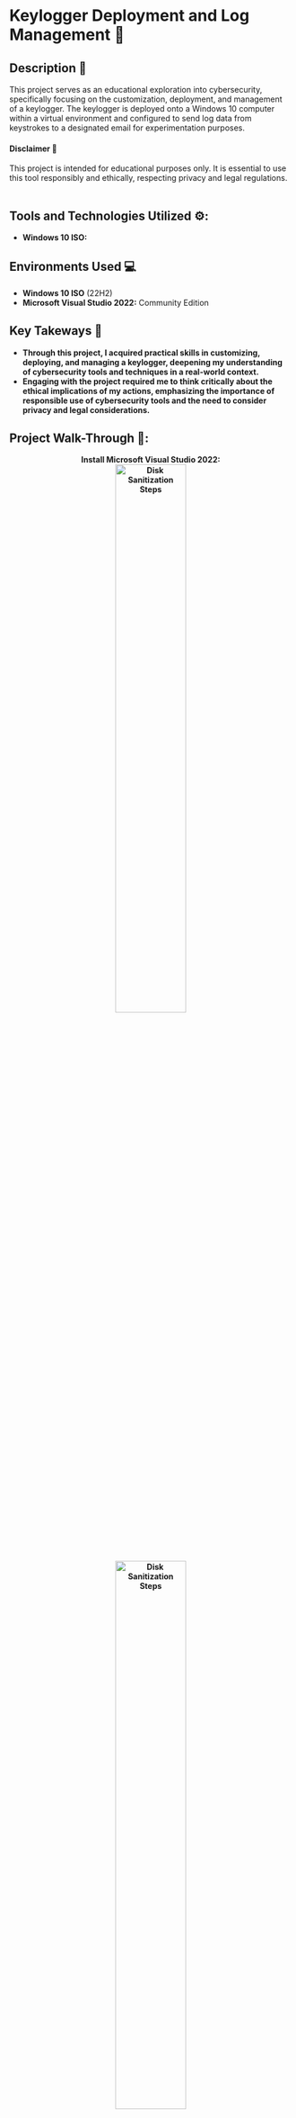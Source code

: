 <h1>Keylogger Deployment and Log Management 🔑</h1>

<h2>Description 📃</h2>
This project serves as an educational exploration into cybersecurity, specifically focusing on the customization, deployment, and management of a keylogger. The keylogger is deployed onto a Windows 10 computer within a virtual environment and configured to send log data from keystrokes to a designated email for experimentation purposes.

<h4>Disclaimer 🚨</h3>
This project is intended for educational purposes only. It is essential to use this tool responsibly and ethically, respecting privacy and legal regulations.

<br />
<br />

## Tools and Technologies Utilized ⚙️:

- **Windows 10 ISO:** 

<h2>Environments Used 💻</h2>

- <b>Windows 10 ISO</b> (22H2)
- <b>Microsoft Visual Studio 2022:</b> Community Edition

<h2>Key Takeways 📝</h2>

- <b>Through this project, I acquired practical skills in customizing, deploying, and managing a keylogger, deepening my understanding of cybersecurity tools and techniques in a real-world context.
- <b>Engaging with the project required me to think critically about the ethical implications of my actions, emphasizing the importance of responsible use of cybersecurity tools and the need to consider privacy and legal considerations.

<h2>Project Walk-Through 🚶:</h2>

<p align="center">
Install Microsoft Visual Studio 2022: <br/>
<img src="https://imgur.com/dDqIauq.png" height="50%" width="50%" alt="Disk Sanitization Steps"/>
<br />
<img src="https://imgur.com/ngi7XM1.png" height="50%" width="50%" alt="Disk Sanitization Steps"/>
<br />
<br />
Install Keylogger Master Zip File as a zip file: <br/>
<img src="https://imgur.com/ktZ7eJt.png" height="50%" width="50%" alt="Disk Sanitization Steps"/>
<br />
<img src="https://imgur.com/A5YQslz.png" height="50%" width="50%" alt="Disk Sanitization Steps"/>
<br />
<br />
Open up the "mykeylogger01.sin" file in Visual Studio: <br/>
<img src="https://imgur.com/z8qOkV2.png" height="50%" width="50%" alt="Disk Sanitization Steps"/>
<br />
<br />
On the right hand side, double-click the "program" to open up the keylogger: <br/>
<img src="https://imgur.com/PTQ698V.png" height="50%" width="50%" alt="Disk Sanitization Steps"/>
<br />
<br />
On the right hand side, double-click the "program" to open up the keylogger: <br/>
<img src="https://imgur.com/PTQ698V.png" height="50%" width="50%" alt="Disk Sanitization Steps"/>
<br />
<br />


<!--
 ```diff
- text in red
+ text in green
! text in orange
# text in gray
@@ text in purple (and bold)@@
```
--!>
